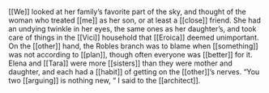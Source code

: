 [[We]] looked at her family’s favorite part of the sky, and thought of the woman who treated [[me]] as her son, or at least a [[close]] friend. She had an undying twinkle in her eyes, the same ones as her daughter’s, and took care of things in the [[Vici]] household that [[Eroica]] deemed unimportant. On the [[other]] hand, the Robles branch was to blame when [[something]] was not according to [[plan]], though often everyone was [[better]] for it. Elena and [[Tara]] were more [[sisters]] than they were mother and daughter, and each had a [[habit]] of getting on the [[other]]’s nerves. “You two [[arguing]] is nothing new, “ I said to the [[architect]].  